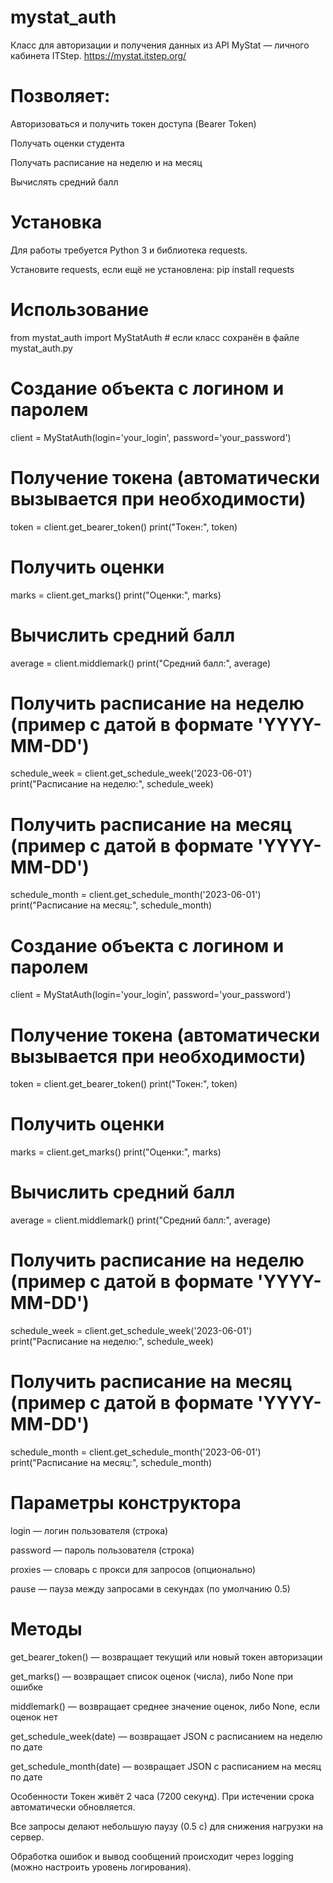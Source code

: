# mystat_auth

Класс для авторизации и получения данных из API MyStat — личного кабинета ITStep.
https://mystat.itstep.org/
# Позволяет:

Авторизоваться и получить токен доступа (Bearer Token)

Получать оценки студента

Получать расписание на неделю и на месяц

Вычислять средний балл

# Установка
Для работы требуется Python 3 и библиотека requests.

Установите requests, если ещё не установлена:
    pip install requests


# Использование
from mystat_auth import MyStatAuth  # если класс сохранён в файле mystat_auth.py

# Создание объекта с логином и паролем
client = MyStatAuth(login='your_login', password='your_password')

# Получение токена (автоматически вызывается при необходимости)
token = client.get_bearer_token()
print("Токен:", token)

# Получить оценки
marks = client.get_marks()
print("Оценки:", marks)

# Вычислить средний балл
average = client.middlemark()
print("Средний балл:", average)

# Получить расписание на неделю (пример с датой в формате 'YYYY-MM-DD')
schedule_week = client.get_schedule_week('2023-06-01')
print("Расписание на неделю:", schedule_week)

# Получить расписание на месяц (пример с датой в формате 'YYYY-MM-DD')
schedule_month = client.get_schedule_month('2023-06-01')
print("Расписание на месяц:", schedule_month)

# Создание объекта с логином и паролем
client = MyStatAuth(login='your_login', password='your_password')

# Получение токена (автоматически вызывается при необходимости)
token = client.get_bearer_token()
print("Токен:", token)

# Получить оценки
marks = client.get_marks()
print("Оценки:", marks)

# Вычислить средний балл
average = client.middlemark()
print("Средний балл:", average)

# Получить расписание на неделю (пример с датой в формате 'YYYY-MM-DD')
schedule_week = client.get_schedule_week('2023-06-01')
print("Расписание на неделю:", schedule_week)

# Получить расписание на месяц (пример с датой в формате 'YYYY-MM-DD')
schedule_month = client.get_schedule_month('2023-06-01')
print("Расписание на месяц:", schedule_month)


# Параметры конструктора
login — логин пользователя (строка)

password — пароль пользователя (строка)

proxies — словарь с прокси для запросов (опционально)

pause — пауза между запросами в секундах (по умолчанию 0.5)

# Методы
get_bearer_token() — возвращает текущий или новый токен авторизации

get_marks() — возвращает список оценок (числа), либо None при ошибке

middlemark() — возвращает среднее значение оценок, либо None, если оценок нет

get_schedule_week(date) — возвращает JSON с расписанием на неделю по дате

get_schedule_month(date) — возвращает JSON с расписанием на месяц по дате

Особенности
Токен живёт 2 часа (7200 секунд). При истечении срока автоматически обновляется.

Все запросы делают небольшую паузу (0.5 с) для снижения нагрузки на сервер.

Обработка ошибок и вывод сообщений происходит через logging (можно настроить уровень логирования).
